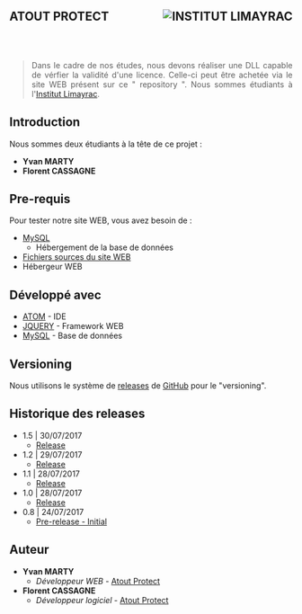 ## ATOUT PROTECT <img src="http://www.limayrac.fr/sites/limayrac.fr/files/logo_limayrac.jpg" alt="INSTITUT LIMAYRAC" align="right" />

<br /><br />
<blockquote style="text-align:justify;"> Dans le cadre de nos études, nous devons réaliser une DLL capable de vérfier la validité d'une licence.
 Celle-ci peut être achetée via  le site WEB présent sur ce " repository ". Nous sommes étudiants à l'<a href="http://www.limayrac.fr/">Institut Limayrac</a>.</blockquote>

## Introduction

Nous sommes deux étudiants à la tête de ce projet :
* **Yvan MARTY**
* **Florent CASSAGNE**

## Pre-requis

Pour tester notre site WEB, vous avez besoin de :
* [MySQL](https://www.mysql.com/fr/)
    * Hébergement de la base de données
* [Fichiers sources du site WEB](https://github.com/YvanMARTY/AtoutProtect/archive/master.zip)
* Hébergeur WEB

## Développé avec

* [ATOM](https://atom.io/) - IDE
* [JQUERY](https://jquery.com/) - Framework WEB
* [MySQL](https://www.mysql.com/fr/) - Base de données

## Versioning

Nous utilisons le système de [releases](https://github.com/YvanMARTY/AtoutProtect/releases) de  [GitHub](https://github.com/YvanMARTY/AtoutProtect) pour le "versioning". 

## Historique des releases

* 1.5 | 30/07/2017
    * [Release](https://github.com/YvanMARTY/AtoutProtect/releases/tag/1.5)
* 1.2 | 29/07/2017
    * [Release](https://github.com/YvanMARTY/AtoutProtect/releases/tag/1.2)
* 1.1 | 28/07/2017
    * [Release](https://github.com/YvanMARTY/AtoutProtect/releases/tag/1.1)
* 1.0 | 28/07/2017
    * [Release](https://github.com/YvanMARTY/AtoutProtect/releases/tag/V1.0)
* 0.8 | 24/07/2017
    * [Pre-release - Initial](https://github.com/YvanMARTY/AtoutProtect/releases/tag/Initial)

## Auteur

* **Yvan MARTY**
    * *Développeur WEB* - [Atout Protect](https://github.com/YvanMARTY/AtoutProtect)
* **Florent CASSAGNE**
    * *Développeur logiciel* - [Atout Protect](https://github.com/YvanMARTY/AtoutProtect)
